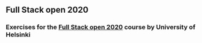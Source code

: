 ## Full Stack open 2020 
### Exercises for the [Full Stack open 2020](https://fullstackopen.com/en) course by University of Helsinki 
